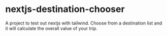 # nextjs-destination-chooser
A project to test out nextjs with tailwind. Choose from a destination list and it will calculate the overall value of your trip.
